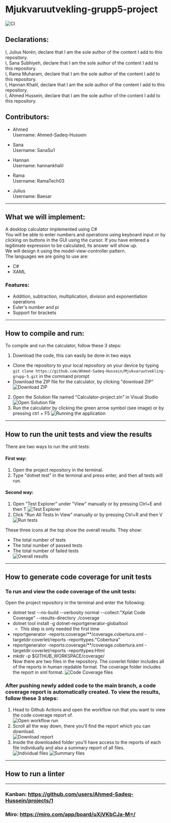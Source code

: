 # Mjukvaruutvekling-grupp5-project
![CI](https://github.com/Ahmed-Sadeq-Hussein/Mjukvaruutvekling-grupp-5/actions/workflows/setup-dotnet.yml/badge.svg)

## Declarations:
I, Julius Norén, declare that I am the sole author of the content I add to this repository. \
I, Sana Subhiyeh, declare that I am the sole author of the content I add to this repository. \
I, Rama Muharam, declare that I am the sole author of the content I add to this repository. \
I, Hannan Khalil, declare that I am the sole author of the content I add to this repository. \
I, Ahmed Hussein, declare that I am the sole author of the content I add to this repository.


## Contributors: 
- Ahmed \
Username: Ahmed-Sadeq-Hussein

- Sana\
Username: SanaSu1

- Hannan\
Username: hannankhalil

- Rama\
Username: RamaTech03

- Julius\
Username: Baesar



---

## What we will implement:
A desktop calculator implemented using C# \
You will be able to enter numbers and operations using keyboard input or by clicking on buttons in the GUI using the cursor. If you have entered a legitimate expression to be calculated, its answer will show up. \
We will design it using the model-view-controller pattern. \
The languages we are going to use are:
- C# 
- XAML

### Features:
- Addition, subtraction, multiplication, division and exponentiation operations
- Euler's number and pi
- Support for brackets

---

## How to compile and run:
To compile and run the calculator, follow these 3 steps:
1. Download the code, this can easily be done in two ways
 - Clone the repository to your local repository on your device by typing `git clone https://github.com/Ahmed-Sadeq-Hussein/Mjukvaruutvekling-grupp-5.git` in the command prompt
 - Download the ZIP file for the calculator, by clicking "download ZIP"\
 ![Download ZIP](https://cdn.discordapp.com/attachments/1221090555405008978/1225146693310218331/image.png?ex=66332f85&is=6631de05&hm=d4cc1e61e1d423c2ed83277ddc81bf654b497d48024639c5e49707a291a87dca&)
2. Open the Solution file named "Calculator-project.sln" in Visual Studio ![Open Solution file](https://cdn.discordapp.com/attachments/1221090555405008978/1225149096503935026/image.png?ex=663331c2&is=6631e042&hm=c5237a3e0f408967294e9024a8ed0bdae2f41c8b18101d72c432744b24e2d452&)
3. Run the calculator by clicking the green arrow symbol (see image) or by pressing ctrl + F5 ![Running the application](https://cdn.discordapp.com/attachments/1221090555405008978/1225150263602446336/image.png?ex=663332d9&is=6631e159&hm=7b18bf0cdf22f13953c2b47852bdc796c90785391f5273462899452881cb6ac6&)

---
## How to run the unit tests and view the results
There are two ways to run the unit tests:

#### First way:

1. Open the project repository in the terminal.
2. Type "dotnet test" in the terminal and press enter, and then all tests will run.
   
#### Second way: 

1. Open "Test Explorer" under "View" manually or by pressing Ctrl+E and then T ![Test Explorer](https://cdn.discordapp.com/attachments/1221090555405008978/1235150186477518900/image.png?ex=663352c0&is=66320140&hm=e58fa10feb842d702489e66d34eb2c2cb26f1cb94bbe9ffd5e6b22694dffb670&)
2. Click "Run All Tests In View" manually or by pressing Ctrl+R and then V ![Run tests](https://cdn.discordapp.com/attachments/1221090555405008978/1235155980288000060/image.png?ex=66335825&is=663206a5&hm=a97c79d1ee57f79f5511d31a60e4d1299da90a3c4e22444c347e96f24d37e135&)

These three icons at the top show the overall results.
They show:
- The total number of tests
- The total number of passed tests
- The total number of failed tests\
![Overall results](https://cdn.discordapp.com/attachments/1221090555405008978/1235152675189035028/image.png?ex=66335511&is=66320391&hm=a0b4e057aeba17d53cebfbc31965c294e885db22d4aad8c551f74fa8ec32b4d8&)


---
## How to generate code coverage for unit tests
### To run and view the code coverage of the unit tests: 
Open the project repository in the terminal and enter the following:
- dotnet test --no-build --verbosity normal --collect:"Xplat Code Coverage" --results-directory ./coverage
- dotnet tool install -g dotnet-reportgenerator-globaltool
  - This step is only needed the first time
- reportgenerator -reports:coverage/**/coverage.cobertura.xml -targetdir:coverlet/reports -reporttypes:"Cobertura"
- reportgenerator -reports:coverage/**/coverage.cobertura.xml -targetdir:coverlet/reports -reporttypes:Html
- mkdir -p $GITHUB_WORKSPACE/coverage/ \
Now there are two files in the repository. The coverlet folder includes all of the reports in human readable format. The coverage folder includes the report in xml format.
  ![Code Coverage files](https://cdn.discordapp.com/attachments/1176238610144571453/1239891000072208434/image.png?ex=664491fa&is=6643407a&hm=fa0706e05b13cdd3c517d5712e89f27f5ca5e9a5e22c15f3a7f013c45aa12507&)

### After pushing newly added code to the main branch, a code coverage report is automatically created. To view the results, follow these 3 steps:
1. Head to Github Actions and open the workflow run that you want to view the code coverage report of.\
![Open workflow run](https://cdn.discordapp.com/attachments/1221090555405008978/1238085043763810324/image.png?ex=663e000c&is=663cae8c&hm=158b0692a836635da180521cef9482b3a7e5d8e1bc39756fe8d9abb9b386f0e9&)
2. Scroll all the way down, there you'll find the report which you can download.\
![Download report](https://cdn.discordapp.com/attachments/1221090555405008978/1238086064329986099/image.png?ex=663e0100&is=663caf80&hm=541a4780ab7df10b8a3a7396cad81eeb44ad67a1a03409e8e3f64292a3074459&)
3. Inside the downloaded folder you'll have access to the reports of each file individually and also a summary report of all files.\
![Individual files](https://cdn.discordapp.com/attachments/1221090555405008978/1238083040815878194/image.png?ex=663dfe2f&is=663cacaf&hm=849ad8e850e1cfbf9b19fbe87c097d3825b2b9b08c746c560a0820561f014ef4&)
![Summary files](https://cdn.discordapp.com/attachments/1221090555405008978/1238083085027901450/image.png?ex=663dfe39&is=663cacb9&hm=21e24d1f77d042326ec3892dce0838e9a3f55d16f31ebce229c7cd04a5d069fb&)

---

## How to run a linter
---

### Kanban: https://github.com/users/Ahmed-Sadeq-Hussein/projects/1
### Miro: https://miro.com/app/board/uXjVKbCJa-M=/

